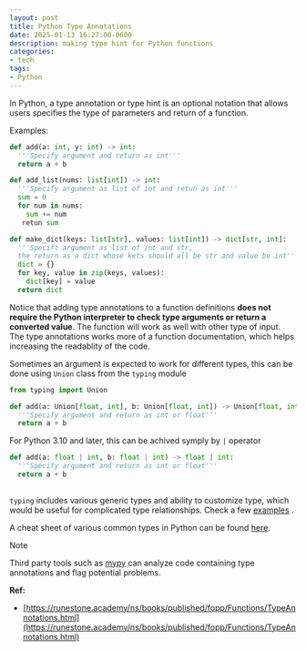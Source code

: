```yaml
---
layout: post
title: Python Type Annotations
date: 2025-01-13 16:27:00-0600
description: making type hint for Python functions
categories: 
- tech
tags:
- Python
---
```


In Python, a type annotation or type hint is an optional notation that allows users specifies the type of parameters and return of a function. 

Examples:

```python
def add(a: int, y: int) -> int:
  '''Specify argument and return as int'''
  return a + b

def add_list(nums: list[int]) -> int:
  '''Specify argument as list of int and retun as int'''
  sum = 0
  for num in nums:
    sum += num
   retun sum

def make_dict(keys: list[str], values: list[int]) -> dict[str, int]:
  '''Specift argument as list of int and str,
  the return as a dict whose kets should all be str and value be int'''
  dict = {}
  for key, value in zip(keys, values):
    dict[key] = value
  return dict
```

Notice that adding type annotations to a function definitions **does not require the Python interpreter to check type arguments or return a converted value**. The function will work as well with other type of input. The type annotations works more of a function documentation, which helps increasing the readablity of the code.

Sometimes an argument is expected to work for different types, this can be done using `Union` class from the `typing` module

```python
from typing import Union

def add(a: Union[float, int], b: Union[float, int]) -> Union[float, int]:
  '''Specify argument and return as int or float'''
  return a + b

```

For Python 3.10 and later, this can be achived symply by `|` operator

```python
def add(a: float | int, b: float | int) -> float | int:
  '''Specify argument and return as int or float'''
  return a + b
  
```

`typing` includes various generic types and ability to customize type, which would be useful for complicated type relationships. Check a few [examples](https://docs.python.org/3/library/typing.html#module-typing) .

A cheat sheet of various common types in Python can be found [here](https://mypy.readthedocs.io/en/stable/cheat_sheet_py3.html).

>[!NOTE]
> Third party tools such as [mypy](https://mypy-lang.org/) can analyze code containing type annotations and flag potential problems.

**Ref:**

* [https://runestone.academy/ns/books/published/fopp/Functions/TypeAnnotations.html](https://runestone.academy/ns/books/published/fopp/Functions/TypeAnnotations.html)



